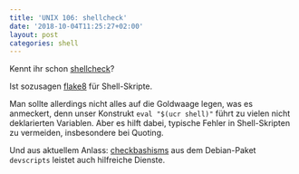 ```yaml
---
title: 'UNIX 106: shellcheck'
date: '2018-10-04T11:25:27+02:00'
layout: post
categories: shell
---
```


Kennt ihr schon [shellcheck](https://github.com/koalaman/shellcheck)?

Ist sozusagen [flake8](http://flake8.pycqa.org/en/latest/) für Shell-Skripte.

Man sollte allerdings nicht alles auf die Goldwaage legen, was es anmeckert, denn unser Konstrukt `eval "$(ucr shell)"` führt zu vielen nicht deklarierten Variablen.
Aber es hilft dabei, typische Fehler in Shell-Skripten zu vermeiden, insbesondere bei Quoting.

Und aus aktuellem Anlass: [checkbashisms](man:checkbashisms(1)) aus dem Debian-Paket `devscripts` leistet auch hilfreiche Dienste.

